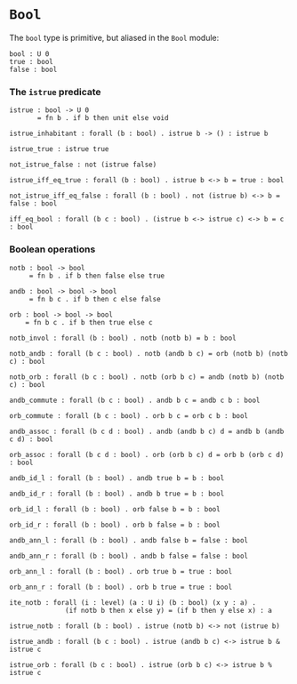 # `Bool`

The `bool` type is primitive, but aliased in the `Bool` module:

    bool : U 0
    true : bool
    false : bool


### The `istrue` predicate

    istrue : bool -> U 0
           = fn b . if b then unit else void

    istrue_inhabitant : forall (b : bool) . istrue b -> () : istrue b

    istrue_true : istrue true

    not_istrue_false : not (istrue false)

    istrue_iff_eq_true : forall (b : bool) . istrue b <-> b = true : bool

    not_istrue_iff_eq_false : forall (b : bool) . not (istrue b) <-> b = false : bool

    iff_eq_bool : forall (b c : bool) . (istrue b <-> istrue c) <-> b = c : bool


### Boolean operations

    notb : bool -> bool
         = fn b . if b then false else true

    andb : bool -> bool -> bool
         = fn b c . if b then c else false

    orb : bool -> bool -> bool
        = fn b c . if b then true else c

    notb_invol : forall (b : bool) . notb (notb b) = b : bool

    notb_andb : forall (b c : bool) . notb (andb b c) = orb (notb b) (notb c) : bool

    notb_orb : forall (b c : bool) . notb (orb b c) = andb (notb b) (notb c) : bool

    andb_commute : forall (b c : bool) . andb b c = andb c b : bool

    orb_commute : forall (b c : bool) . orb b c = orb c b : bool

    andb_assoc : forall (b c d : bool) . andb (andb b c) d = andb b (andb c d) : bool

    orb_assoc : forall (b c d : bool) . orb (orb b c) d = orb b (orb c d) : bool

    andb_id_l : forall (b : bool) . andb true b = b : bool

    andb_id_r : forall (b : bool) . andb b true = b : bool

    orb_id_l : forall (b : bool) . orb false b = b : bool

    orb_id_r : forall (b : bool) . orb b false = b : bool

    andb_ann_l : forall (b : bool) . andb false b = false : bool

    andb_ann_r : forall (b : bool) . andb b false = false : bool

    orb_ann_l : forall (b : bool) . orb true b = true : bool

    orb_ann_r : forall (b : bool) . orb b true = true : bool

    ite_notb : forall (i : level) (a : U i) (b : bool) (x y : a) .
                  (if notb b then x else y) = (if b then y else x) : a

    istrue_notb : forall (b : bool) . istrue (notb b) <-> not (istrue b)

    istrue_andb : forall (b c : bool) . istrue (andb b c) <-> istrue b & istrue c

    istrue_orb : forall (b c : bool) . istrue (orb b c) <-> istrue b % istrue c
